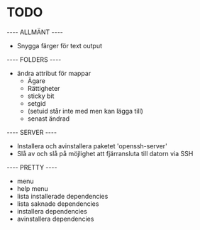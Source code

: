 # TODO

---- ALLMÄNT ----
* Snygga färger för text output

---- FOLDERS ----
* ändra attribut för mappar
	* Ägare
	* Rättigheter
	* sticky bit
	* setgid
	* (setuid står inte med men kan lägga till)
	* senast ändrad

---- SERVER ----
* Installera och avinstallera paketet 'openssh-server'
* Slå av och slå på möjlighet att fjärransluta till datorn via SSH

---- PRETTY ----
* menu
* help menu
* lista installerade dependencies
* lista saknade dependencies
* installera dependencies
* avinstallera dependencies
